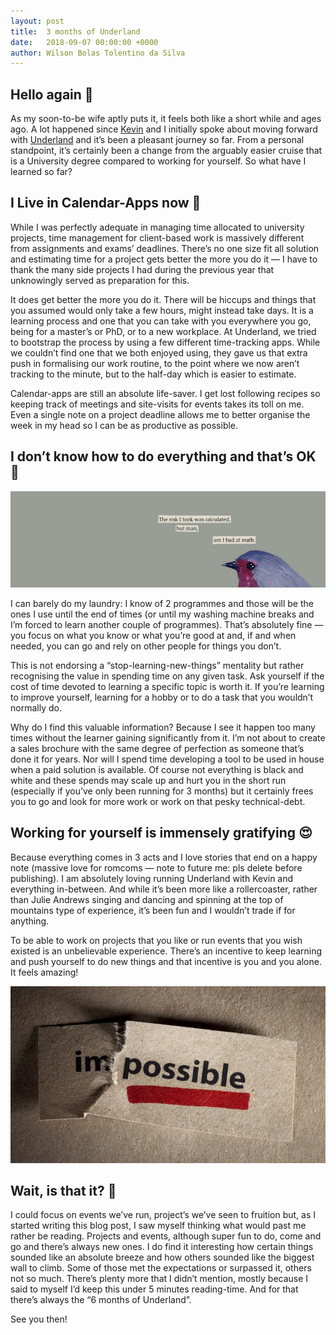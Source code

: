 ```yaml
---
layout: post
title:  3 months of Underland
date:   2018-09-07 00:00:00 +0000
author: Wilson Bolas Tolentino da Silva
---
```


## Hello again 👋

As my soon-to-be wife aptly puts it, it feels both like a short while and ages ago. A lot happened since [Kevin](https://twitter.com/_phzn) and I initially spoke about moving forward with [Underland](https://underland.xyz) and it’s been a pleasant journey so far. From a personal standpoint, it’s certainly been a change from the arguably easier cruise that is a University degree compared to working for yourself. So what have I learned so far?

## I Live in Calendar-Apps now 📆

While I was perfectly adequate in managing time allocated to university projects, time management for client-based work is massively different from assignments and exams’ deadlines. There’s no one size fit all solution and estimating time for a project gets better the more you do it — I have to thank the many side projects I had during the previous year that unknowingly served as preparation for this.

It does get better the more you do it. There will be hiccups and things that you assumed would only take a few hours, might instead take days. It is a learning process and one that you can take with you everywhere you go, being for a master’s or PhD, or to a new workplace. At Underland, we tried to bootstrap the process by using a few different time-tracking apps. While we couldn’t find one that we both enjoyed using, they gave us that extra push in formalising our work routine, to the point where we now aren’t tracking to the minute, but to the half-day which is easier to estimate.

Calendar-apps are still an absolute life-saver. I get lost following recipes so keeping track of meetings and site-visits for events takes its toll on me. Even a single note on a project deadline allows me to better organise the week in my head so I can be as productive as possible.

## I don’t know how to do everything and that’s OK 🤘

![The risk I took was calculated, but man, am I bad at math.](/assets/posts/bad-at-math.jpg)

I can barely do my laundry: I know of 2 programmes and those will be the ones I use until the end of times (or until my washing machine breaks and I’m forced to learn another couple of programmes). That’s absolutely fine — you focus on what you know or what you’re good at and, if and when needed, you can go and rely on other people for things you don’t.

This is not endorsing a “stop-learning-new-things” mentality but rather recognising the value in spending time on any given task. Ask yourself if the cost of time devoted to learning a specific topic is worth it. If you’re learning to improve yourself, learning for a hobby or to do a task that you wouldn’t normally do.

Why do I find this valuable information? Because I see it happen too many times without the learner gaining significantly from it. I’m not about to create a sales brochure with the same degree of perfection as someone that’s done it for years. Nor will I spend time developing a tool to be used in house when a paid solution is available. Of course not everything is black and white and these spends may scale up and hurt you in the short run (especially if you’ve only been running for 3 months) but it certainly frees you to go and look for more work or work on that pesky technical-debt.

## Working for yourself is immensely gratifying 😍

Because everything comes in 3 acts and I love stories that end on a happy note (massive love for romcoms — note to future me: pls delete before publishing). I am absolutely loving running Underland with Kevin and everything in-between. And while it’s been more like a rollercoaster, rather than Julie Andrews singing and dancing and spinning at the top of mountains type of experience, it’s been fun and I wouldn’t trade if for anything.

To be able to work on projects that you like or run events that you wish existed is an unbelievable experience. There’s an incentive to keep learning and push yourself to do new things and that incentive is you and you alone. It feels amazing!

![im/possible](/assets/posts/im-possible.jpeg)

## Wait, is that it? 💁

I could focus on events we’ve run, project’s we’ve seen to fruition but, as I started writing this blog post, I saw myself thinking what would past me rather be reading. Projects and events, although super fun to do, come and go and there’s always new ones. I do find it interesting how certain things sounded like an absolute breeze and how others sounded like the biggest wall to climb. Some of those met the expectations or surpassed it, others not so much. There’s plenty more that I didn’t mention, mostly because I said to myself I’d keep this under 5 minutes reading-time. And for that there’s always the “6 months of Underland”.

See you then!